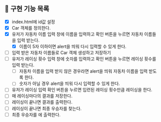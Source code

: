 ## 🎯 구현 기능 목록

- [x] index.html에 id값 설정
- [x] Car 객체를 정의한다.
- [x] 유저가 자동차 이름 입력 창에 이름을 입력하고 확인 버튼을 누르면 자동차 이름들을 입력 받는다.
  - [x] 이름이 5자 이하이면 alert을 띄워 다시 입력할 수 있게 한다.
- [ ] 입력 받은 자동차 이름들로 Car 객체 생성하고 저장하기
- [ ] 유저가 레이싱 횟수 입력 창에 숫자를 입력하고 확인 버튼을 누르면 레이싱 횟수를 입력 받는다.
  - [ ] 자동차 이름을 입력 받지 않은 경우라면 alert을 띄워 자동차 이름을 입력 받도록 한다.
  - [ ] 숫자가 아닐 경우 alert을 띄워 다시 입력할 수 있게 한다.
- [ ] 유저가 레이싱 입력 확인 버튼을 누르면 입련된 레이싱 횟수만큼 레이싱을 한다.
- [ ] 매 레이싱마다의 결과를 저장한다.
- [ ] 레이싱이 끝나면 결과를 출력한다.
- [ ] 레이싱이 끝나면 최종 우승자를 찾는다.
- [ ] 최종 우승자를 <span id="racing-winners">에 출력한다.
